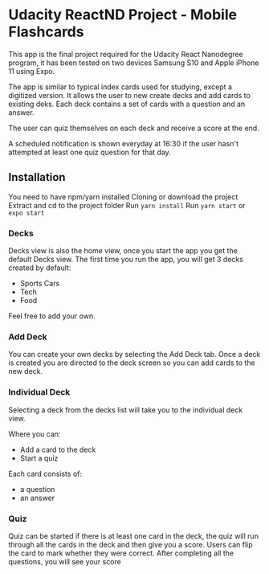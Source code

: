 # Udacity ReactND Project - Mobile Flashcards

This app is the final project required for the Udacity React Nanodegree program, it has been tested on two devices Samsung S10 and Apple iPhone 11 using Expo.

The app is similar to typical index cards used for studying, except a digitized version. It allows the user to new create decks and add cards to existing deks. Each deck contains a set of cards with a question and an answer. 

The user can quiz themselves on each deck and receive a score at the end.

A scheduled notification is shown everyday at 16:30 if the user hasn't attempted at least one quiz question for that day.

## Installation

You need to have npm/yarn installed
Cloning or download the project
Extract and cd to the project folder
Run ```yarn install```
Run ```yarn start``` or ```expo start```

### Decks

Decks view is also the home view, once you start the app you get the default Decks view. The first time you run the app, you will get 3 decks created by default:

- Sports Cars
- Tech
- Food

Feel free to add your own.

### Add Deck

You can create your own decks by selecting the Add Deck tab. Once a deck is created you are directed to the deck screen so you can add cards to the new deck.

### Individual Deck

Selecting a deck from the decks list will take you to the individual deck view.

Where you can:
- Add a card to the deck
- Start a quiz

Each card consists of:
- a question
- an answer

### Quiz

Quiz can be started if there is at least one card in the deck, the quiz will run through all the cards in the deck and then give you a score. Users can flip the card to mark whether they were correct. After completing all the questions, you will see your score
